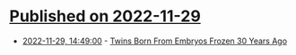 # [Published on 2022-11-29](index.md)

* [2022-11-29, 14:49:00](https://soylentnews.org/article.pl?sid=22/11/29/030230&from=rss) - [Twins Born From Embryos Frozen 30 Years Ago](https://soylentnews.org/article.pl?sid=22/11/29/030230&from=rss)
